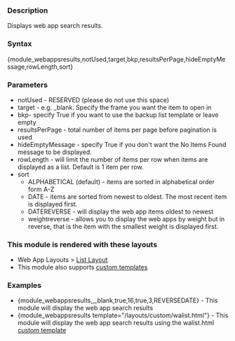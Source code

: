 <div class="description">
<h3 class="skiptoc">Description</h3>
<p>Displays web app search results.
</p>
</div>
<div id="syntax">
<h3>Syntax</h3>
<p>{<span>module_webappsresults,notUsed,target,bkp,resultsPerPage,hideEmptyMessage,rowLength,sort</span>}</p>
</div>
<div id="parameters">
<h3>Parameters</h3>
<ul>
    <li>notUsed - RESERVED (please do not use this space)</li>
    <li>target - e.g. _blank. Specify the frame you want the item to open in</li>
    <li>bkp- specify True if you want to use the backup list template or leave empty</li>
    <li>resultsPerPage - total number of items per page before pagination is used</li>
    <li>hideEmptyMessage - specify True if you don't want the No Items Found message to be displayed.</li>
    <li>rowLength - will limit the number of items per row when items are displayed as a list. Default is 1 item per row.</li>
    <li>sort
    <ul>
        <li>ALPHABETICAL (default) - items are sorted in alphabetical order form A-Z</li>
        <li>DATE - items are sorted from newest to oldest. The most recent item is displayed first.</li>
        <li>DATEREVERSE - will display the web app items oldest to newest</li>
        <li>weightreverse - allows you to display the web apps by weight but in reverse, that is the item with the smallest weight is displayed first.</li>
    </ul>
    </li>
</ul>
</div>
<div id="layouts">
<h3>This module is rendered with these layouts</h3>
<ul>
    <li>Web App Layouts &gt;&nbsp;<a href="/kb/modules-and-tags-reference/layouts/WebApps/webapp-list-layout ">List Layout </a></li>
    <li>This module also supports <a href="/kb/modules-and-tags-reference/layouts/custom-templates">custom templates</a></li>
</ul>
</div>
<div id="Examples">
<h3>Examples</h3>
<ul>
    <li>{<span>module_webappsresults,,_blank,true,16,true,3,REVERSEDATE</span>} - This module will display the web app search results</li>
    <li>{<span>module_webappsresults template="/layouts/custom/walist.html"</span>} - This module will display the web app search results using the walist.html <a href="/kb/modules-and-tags-reference/layouts/custom-templates">custom template</a></li>
</ul>
</div>
